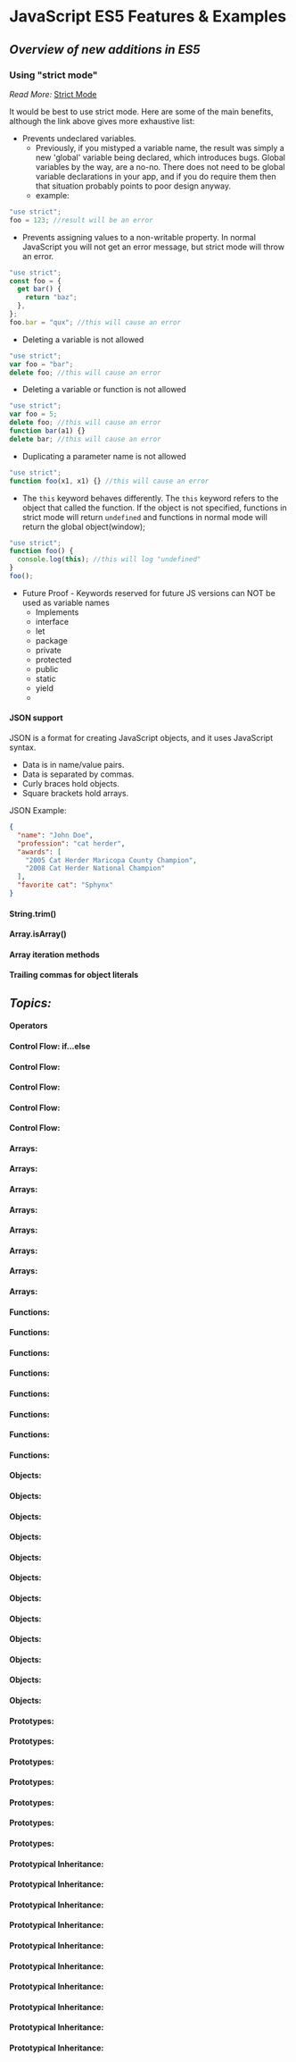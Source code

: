 # JavaScript ES5 Features & Examples

## _Overview of new additions in ES5_

### Using "strict mode"

_Read More:_ [Strict Mode](https://www.w3schools.com/js/js_strict.asp)

It would be best to use strict mode. Here are some of the main benefits, although the link above gives more exhaustive list:

- Prevents undeclared variables.
  - Previously, if you mistyped a variable name, the result was simply a new 'global' variable being declared, which introduces bugs. Global variables by the way, are a no-no. There does not need to be global variable declarations in your app, and if you do require them then that situation probably points to poor design anyway.
  - example:

```javascript
"use strict";
foo = 123; //result will be an error
```

- Prevents assigning values to a non-writable property. In normal JavaScript you will not get an error message, but strict mode will throw an error.

```javascript
"use strict";
const foo = {
  get bar() {
    return "baz";
  },
};
foo.bar = "qux"; //this will cause an error
```

- Deleting a variable is not allowed

```javascript
"use strict";
var foo = "bar";
delete foo; //this will cause an error
```

- Deleting a variable or function is not allowed

```javascript
"use strict";
var foo = 5;
delete foo; //this will cause an error
function bar(a1) {}
delete bar; //this will cause an error
```

- Duplicating a parameter name is not allowed

```javascript
"use strict";
function foo(x1, x1) {} //this will cause an error
```

- The `this` keyword behaves differently. The `this` keyword refers to the object that called the function. If the object is not specified, functions in strict mode will return `undefined` and functions in normal mode will return the global object(window);

```javascript
"use strict";
function foo() {
  console.log(this); //this will log "undefined"
}
foo();
```

- Future Proof - Keywords reserved for future JS versions can NOT be used as variable names
  - Implements
  - interface
  - let
  - package
  - private
  - protected
  - public
  - static
  - yield
  -

#### JSON support

JSON is a format for creating JavaScript objects, and it uses JavaScript syntax.

- Data is in name/value pairs.
- Data is separated by commas.
- Curly braces hold objects.
- Square brackets hold arrays.

JSON Example:

```json
{
  "name": "John Doe",
  "profession": "cat herder",
  "awards": [
    "2005 Cat Herder Maricopa County Champion",
    "2008 Cat Herder National Champion"
  ],
  "favorite cat": "Sphynx"
}
```

#### String.trim()

#### Array.isArray()

#### Array iteration methods

#### Trailing commas for object literals

## _Topics:_

#### Operators

#### Control Flow: if...else

#### Control Flow:

#### Control Flow:

#### Control Flow:

#### Control Flow:

#### Arrays:

#### Arrays:

#### Arrays:

#### Arrays:

#### Arrays:

#### Arrays:

#### Arrays:

#### Arrays:

#### Functions:

#### Functions:

#### Functions:

#### Functions:

#### Functions:

#### Functions:

#### Functions:

#### Functions:

#### Objects:

#### Objects:

#### Objects:

#### Objects:

#### Objects:

#### Objects:

#### Objects:

#### Objects:

#### Objects:

#### Objects:

#### Objects:

#### Objects:

#### Prototypes:

#### Prototypes:

#### Prototypes:

#### Prototypes:

#### Prototypes:

#### Prototypes:

#### Prototypes:

#### Prototypical Inheritance:

#### Prototypical Inheritance:

#### Prototypical Inheritance:

#### Prototypical Inheritance:

#### Prototypical Inheritance:

#### Prototypical Inheritance:

#### Prototypical Inheritance:

#### Prototypical Inheritance:

#### Prototypical Inheritance:

#### Prototypical Inheritance:

###
